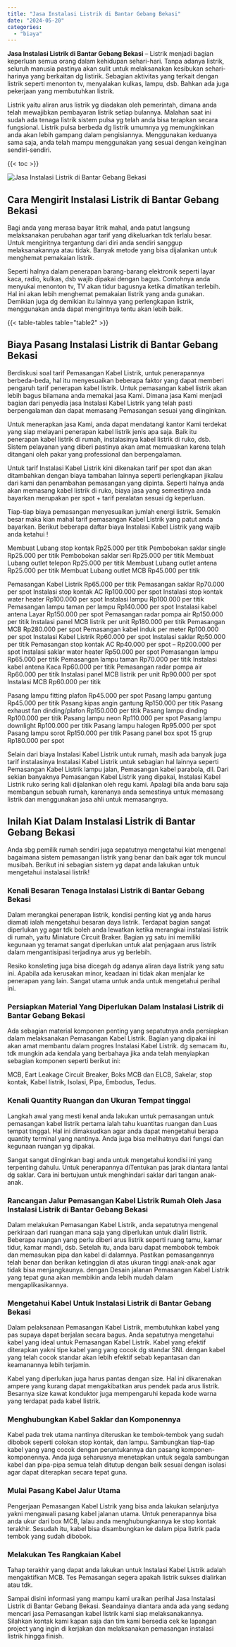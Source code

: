 ```yaml
---
title: "Jasa Instalasi Listrik di Bantar Gebang Bekasi"
date: "2024-05-20"
categories: 
  - "biaya"
---
```


**Jasa Instalasi Listrik di Bantar Gebang Bekasi** – Listrik menjadi bagian keperluan semua orang dalam kehidupan sehari-hari. Tanpa adanya listrik, seluruh manusia pastinya akan sulit untuk melaksanakan kesibukan sehari-harinya yang berkaitan dg listirik. Sebagian aktivitas yang terkait dengan listrik seperti menonton tv, menyalakan kulkas, lampu, dsb. Bahkan ada juga pekerjaan yang membutuhkan listrik.

Listrik yaitu aliran arus listrik yg diadakan oleh pemerintah, dimana anda telah mewajibkan pembayaran listrik setiap bulannya. Malahan saat ini sudah ada tenaga listrik sistem pulsa yg telah anda bisa terapkan secara fungsional. Listrik pulsa berbeda dg listrik umumnya yg memungkinkan anda akan lebih gampang dalam pengisiannya. Menggunakan keduanya sama saja, anda telah mampu menggunakan yang sesuai dengan keinginan sendiri-sendiri.

{{< toc >}}

![Jasa Instalasi Listrik di Bantar Gebang Bekasi](/images/instalasi-listrik-murah06.png)

## Cara Mengirit Instalasi Listrik di Bantar Gebang Bekasi

Bagi anda yang merasa bayar litrik mahal, anda patut langsung melaksanakan perubahan agar tarif yang dikeluarkan tdk terlalu besar. Untuk mengiritnya tergantung dari diri anda sendiri sanggup melaksanakannya atau tidak. Banyak metode yang bisa dijalankan untuk menghemat pemakaian listrik.

Seperti halnya dalam penerapan barang-barang elektronik seperti layar kaca, radio, kulkas, dsb wajib dipakai dengan bagus. Contohnya anda menyukai menonton tv, TV akan tidur bagusnya ketika dimatikan terlebih. Hal ini akan lebih menghemat pemakaian listrik yang anda gunakan. Demikian juga dg demikian itu lainnya yang perlengkapan listrik, menggunakan anda dapat mengiritnya tentu akan lebih baik.

{{< table-tables table="table2" >}}

## Biaya Pasang Instalasi Listrik di Bantar Gebang Bekasi

Berdiskusi soal tarif Pemasangan Kabel Listrik, untuk penerapannya berbeda-beda, hal itu menyesuaikan beberapa faktor yang dapat memberi pengaruh tarif penerapan kabel listrik. Untuk pemasangan kabel listrik akan lebih bagus bilamana anda memakai jasa Kami. Dimana jasa Kami menjadi bagian dari penyedia jasa Instalasi Kabel Listrik yang telah pasti berpengalaman dan dapat memasang Pemasangan sesuai yang diinginkan.

Untuk menerapkan jasa Kami, anda dapat mendatangi kantor Kami terdekat yang siap melayani penerapan kabel listrik jenis apa saja. Baik itu penerapan kabel listrik di rumah, instalasinya kabel listrik di ruko, dsb. Sistem pelayanan yang diberi pastinya akan amat memuaskan karena telah ditangani oleh pakar yang professional dan berpengalaman.

Untuk tarif Instalasi Kabel Listrik kini dikenakan tarif per spot dan akan ditambahkan dengan biaya tambahan lainnya seperti perlengkapan jikalau dari kami dan penambahan pemasangan yang dipinta. Seperti halnya anda akan memasang kabel listrik di ruko, biaya jasa yang semestinya anda bayarkan merupakan per spot + tarif peralatan sesuai dg keperluan.

Tiap-tiap biaya pemasangan menyesuaikan jumlah energi listrik. Semakin besar maka kian mahal tarif pemasangan Kabel Listrik yang patut anda bayarkan. Berikut beberapa daftar biaya Instalasi Kabel Listrik yang wajib anda ketahui !

Membuat Lubang stop kontak Rp25.000 per titik Pembobokan saklar single Rp25.000 per titik Pembobokan saklar seri Rp25.000 per titik Membuat Lubang outlet telepon Rp25.000 per titik Membuat Lubang outlet antena Rp25.000 per titik Membuat Lubang outlet MCB Rp45.000 per titik

Pemasangan Kabel Listrik Rp65.000 per titik Pemasangan saklar Rp70.000 per spot Instalasi stop kontak AC Rp100.000 per spot Instalasi stop kontak water heater Rp100.000 per spot Instalasi lampu Rp100.000 per titik Pemasangan lampu taman per lampu Rp140.000 per spot Instalasi kabel antena Layar Rp150.000 per spot Pemasangan radar pompa air Rp150.000 per titik Instalasi panel MCB listrik per unit Rp180.000 per titik Pemasangan MCB Rp280.000 per spot Pemasangan kabel induk per meter Rp100.000 per spot Instalasi Kabel Listrik Rp60.000 per spot Instalasi saklar Rp50.000 per titik Pemasangan stop kontak AC Rp40.000 per spot – Rp200.000 per spot Instalasi saklar water heater Rp50.000 per spot Pemasangan lampu Rp65.000 per titik Pemasangan lampu taman Rp70.000 per titik Instalasi kabel antena Kaca Rp60.000 per titik Pemasangan radar pompa air Rp60.000 per titik Instalasi panel MCB listrik per unit Rp90.000 per spot Instalasi MCB Rp60.000 per titik

Pasang lampu fitting plafon Rp45.000 per spot Pasang lampu gantung Rp45.000 per titik Pasang kipas angin gantung Rp150.000 per titik Pasang exhaust fan dinding/plafon Rp150.000 per titik Pasang lampu dinding Rp100.000 per titik Pasang lampu neon Rp110.000 per spot Pasang lampu downlight Rp100.000 per titik Pasang lampu halogen Rp95.000 per spot Pasang lampu sorot Rp150.000 per titik Pasang panel box spot 15 grup Rp180.000 per spot

Selain dari biaya Instalasi Kabel Listrik untuk rumah, masih ada banyak juga tarif instalasinya Instalasi Kabel Listrik untuk sebagian hal lainnya seperti Pemasangan Kabel Listrik lampu jalan, Pemasangan kabel parabola, dll. Dari sekian banyaknya Pemasangan Kabel Listrik yang dipakai, Instalasi Kabel Listrik ruko sering kali dijalankan oleh regu kami. Apalagi bila anda baru saja membangun sebuah rumah, karenanya anda semestinya untuk memasang listrik dan menggunakan jasa ahli untuk memasangnya.

## Inilah Kiat Dalam Instalasi Listrik di Bantar Gebang Bekasi


Anda sbg pemilik rumah sendiri juga sepatutnya mengetahui kiat mengenal bagaimana sistem pemasangan listrik yang benar dan baik agar tdk muncul musibah. Berikut ini sebagian sistem yg dapat anda lakukan untuk mengetahui instalasai listrik!

### Kenali Besaran Tenaga Instalasi Listrik di Bantar Gebang Bekasi

Dalam merangkai penerapan listrik, kondisi penting kiat yg anda harus diamati ialah mengetahui besaran daya listrik. Terdapat bagian sangat diperlukan yg agar tdk boleh anda lewatkan ketika merangkai instalasi listrik di rumah, yaitu Miniature Circuit Braker. Bagian yg satu ini memiliki kegunaan yg teramat sangat diperlukan untuk alat penjagaan arus listrik dalam mengantisipasi terjadinya arus yg berlebih.

Resiko konsleting juga bisa dicegah dg adanya aliran daya listrik yang satu ini. Apabila ada kerusakan minor, keadaan ini tidak akan menjalar ke penerapan yang lain. Sangat utama untuk anda untuk mengetahui perihal ini.

### Persiapkan Material Yang Diperlukan Dalam Instalasi Listrik di Bantar Gebang Bekasi

Ada sebagian material komponen penting yang sepatutnya anda persiapkan dalam melaksanakan Pemasangan Kabel Listrik. Bagian yang dipakai ini akan amat membantu dalam progres Instalasi Kabel Listrik. dg semacam itu, tdk mungkin ada kendala yang berbahaya jika anda telah menyiapkan sebagian komponen seperti berikut ini:

MCB, Eart Leakage Circuit Breaker, Boks MCB dan ELCB, Sakelar, stop kontak, Kabel listrik, Isolasi, Pipa, Embodus, Tedus.

### Kenali Quantity Ruangan dan Ukuran Tempat tinggal

Langkah awal yang mesti kenal anda lakukan untuk pemasangan untuk pemasangan kabel listrik pertama ialah tahu kuantitas ruangan dan Luas tempat tinggal. Hal ini dimaksudkan agar anda dapat mengetahui berapa quantity terminal yang nantinya. Anda juga bisa melihatnya dari fungsi dan kegunaan ruangan yg dipakai.

Sangat sangat diinginkan bagi anda untuk mengetahui kondisi ini yang terpenting dahulu. Untuk penerapannya diTentukan pas jarak diantara lantai dg saklar. Cara ini bertujuan untuk menghindari saklar dari tangan anak-anak.

### Rancangan Jalur Pemasangan Kabel Listrik Rumah Oleh Jasa Instalasi Listrik di Bantar Gebang Bekasi

Dalam melakukan Pemasangan Kabel Listrik, anda sepatutnya mengenal perkiraan dari ruangan mana saja yang diperlukan untuk dialiri listrik. Beberapa ruangan yang perlu diberi arus listrik seperti ruang tamu, kamar tidur, kamar mandi, dsb. Setelah itu, anda baru dapat membobok tembok dan memasukan pipa dan kabel di dalamnya. Pastikan pemasangannya telah benar dan berikan ketinggian di atas ukuran tinggi anak-anak agar tidak bisa menjangkaunya. dengan Desain jalanan Pemasangan Kabel Listrik yang tepat guna akan membikin anda lebih mudah dalam mengaplikasikannya.

### Mengetahui Kabel Untuk Instalasi Listrik di Bantar Gebang Bekasi

Dalam pelaksanaan Pemasangan Kabel Listrik, membutuhkan kabel yang pas supaya dapat berjalan secara bagus. Anda sepatutnya mengetahui kabel yang ideal untuk Pemasangan Kabel Listrik. Kabel yang efektif diterapkan yakni tipe kabel yang yang cocok dg standar SNI. dengan kabel yang telah cocok standar akan lebih efektif sebab kepantasan dan keamanannya lebih terjamin.

Kabel yang diperlukan juga harus pantas dengan size. Hal ini dikarenakan ampere yang kurang dapat mengakibatkan arus pendek pada arus listrik. Besarnya size kawat konduktor juga mempengaruhi kepada kode warna yang terdapat pada kabel listrik.

### Menghubungkan Kabel Saklar dan Komponennya

Kabel pada trek utama nantinya diteruskan ke tembok-tembok yang sudah dibobok seperti colokan stop kontak, dan lampu. Sambungkan tiap-tiap kabel yang yang cocok dengan peruntukannya dan pasang komponen-komponennya. Anda juga seharusnya menetapkan untuk segala sambungan kabel dan pipa-pipa semua telah ditutup dengan baik sesuai dengan isolasi agar dapat diterapkan secara tepat guna.

### Mulai Pasang Kabel Jalur Utama

Pengerjaan Pemasangan Kabel Listrik yang bisa anda lakukan selanjutya yakni mengawali pasang kabel jalanan utama. Untuk penerapannya bisa anda ukur dari box MCB, lalau anda menghubungkannya ke stop kontak terakhir. Sesudah itu, kabel bisa disambungkan ke dalam pipa listrik pada tembok yang sudah dibobok.

### Melakukan Tes Rangkaian Kabel

Tahap terakhir yang dapat anda lakukan untuk Instalasi Kabel Listrik adalah mengaktifkan MCB. Tes Pemasangan segera apakah listrik sukses dialirkan atau tdk.

Sampai disini informasi yang mampu kami uraikan perihal Jasa Instalasi Listrik di Bantar Gebang Bekasi. Seandainya diantara anda ada yang sedang mencari jasa Pemasangan kabel listrik kami siap melaksanakannya. Silahkan kontak kami kapan saja dan tim kami bersedia cek ke lapangan project yang ingin di kerjakan dan melaksanakan pemasangan instalasi listrik hingga finish.
